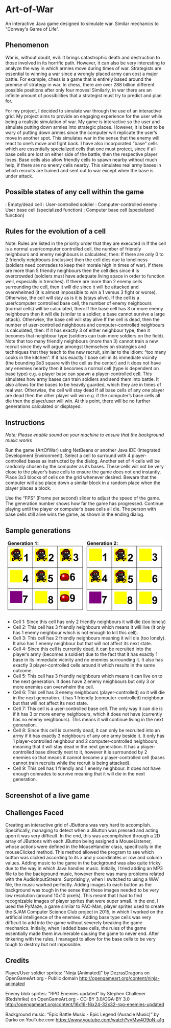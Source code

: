 # Art-of-War
An interactive Java game designed to simulate war. Similar mechanics to "Conway's Game of Life".

## Phenomenon
War is, without doubt, evil. It brings catastrophic death and destruction to those involved in its horrific path. However, it can also be very interesting to analyze the way in which armies move during times of war. Strategists are essential to winning a war since a wrongly placed army can cost a major battle. For example, chess is a game that is entirely based around the premise of strategy in war. In chess, there are over 288 billion different possible positions after only four moves! Similarly, in war there are an infinite amount of possibilities that a strategist must try to predict and plan for. 

For my project, I decided to simulate war through the use of an interactive grid. My project aims to provide an engaging experience for the user while being a realistic simulation of war. My game is interactive so the user and simulate putting down armies into strategic places. However, it is best to be wary of putting down armies since the computer will replicate the user’s move in another spot. This simulates war in the sense that the enemy will react to one’s move and fight back. I have also incorporated “base” cells which are essentially specialized cells that one must protect, since if all base cells are lost on either side of the battle, then the respective player loses. Base cells also allow friendly cells to spawn nearby without much help, if there are no enemy cells nearby. This simulates real army bases in which recruits are trained and sent out to war except when the base is under attack. 

## Possible states of any cell within the game
: Empty/dead cell
: User-controlled soldier
: Computer-controlled enemy
: User base cell (specialized function)
: Computer base cell (specialized function)


## Rules for the evolution of a cell
Note: Rules are listed in the priority order that they are executed in 
If the cell is a normal user/computer controlled cell, the number of friendly neighbours and enemy neighbours is calculated, then:
If there are only 0 to 2 friendly neighbours (inclusive) then the cell dies due to loneliness (soldiers need comrades to keep their morale high in times of war).
If there are more than 5 friendly neighbours then the cell dies since it is overcrowded (soldiers must have adequate living space in order to function well, especially in trenches).
If there are more than 2 enemy cells surrounding the cell, then it will die since it will be attacked and overwhelmed (it is almost impossible to win a 1 versus 3 fight or worse).
Otherwise, the cell will stay as is it is (stays alive).
If the cell is a user/computer controlled base cell, the number of enemy neighbours (normal cells) will be calculated, then:
If the base cell has 3 or more enemy neighbours then it will die (similar to a soldier, a base cannot survive a large attack).
Otherwise, the base cell will stay alive
If the cell is dead, then the number of user-controlled neighbours and computer-controlled neighbours is calculated, then:
If it has exactly 3 of either neighbour type, then it becomes that neighbour type (soldiers can train more soldiers on the field). Note that too many friendly neighbours (more than 3) cannot train a new recruit since they will argue amongst themselves on strategies and techniques that they teach to the new recruit, similar to the idiom: “too many cooks in the kitchen”.
If it has exactly 1 base cell in its immediate vicinity (the bounding 3x3 square with the cell as the center) and it does not have any enemies nearby then it becomes a normal cell (type is dependent on base type) e.g. a player base can spawn a player-controlled cell. This simulates how army bases can train soldiers and send them into battle. It also allows for the bases to be heavily guarded, which they are in times of real war. 
Otherwise, the cell will stay dead
If all base cells of any one player are dead then the other player will win e.g. if the computer’s base cells all die then the player/user will win. At this point, there will be no further generations calculated or displayed.



## Instructions
*Note: Please enable sound on your machine to ensure that the background music works*

Run the game (ArtOfWar) using NetBeans or another Java IDE (Integrated Development Environment).
Select a cell to surround with 4 player-controlled bases as instructed by the dialog. Another set of 4 cells will be randomly chosen by the computer as its bases. These cells will not be very close to the player’s base cells to ensure the game does not end instantly. 
Place 3x3 blocks of cells on the grid whenever desired. Beware that the computer will also place down a similar block in a random place when the player places a block. 

Use the “FPS” (Frame per second) slider to adjust the speed of the game. The generation number shows how far the game has progressed. 
Continue playing until the player or computer’s base cells all die. The person with base cells still alive wins the game, as shown in the ending dialog. 

## Sample generations
![Sample Generations](/Screenshots/generations.PNG?raw=true "Sample Generations")


* Cell 1: Since this cell has only 2 friendly neighbours it will die (too lonely)
* Cell 2: This cell has 3 friendly neighbours which means it will live (it only has 1 enemy neighbour which is not enough to kill this cell).
* Cell 3: This cell has 2 friendly neighbours meaning it will die (too lonely). It also has 1 enemy neighbour but that will not affect its next state.
* Cell 4: Since this cell is currently dead, it can be recruited into the player’s army (becomes a soldier) due to the fact that it has exactly 1 base in its immediate vicinity and no enemies surrounding it. It also has exactly 3 player-controlled cells around it which results in the same outcome. 
* Cell 5: This cell has 3 friendly neighbours which means it can live on to the next generation. It does have 2 enemy neighbours but only 3 or more enemies can overwhelm the cell. 
* Cell 6: This cell has 3 enemy neighbours (player-controlled) so it will die in the next generation. It has 1 friendly (computer-controlled) neighbour but that will not affect its next state.
* Cell 7: This cell is a user-controlled base cell. The only way it can die is if it has 3 or more enemy neighbours, which it does not have (currently has no enemy neighbours). This means it will continue living in the next generation.
* Cell 8: Since this cell is currently dead, it can only be recruited into an army if it has exactly 3 neighbours of any one army beside it. It only has 1 player-controlled neighbour and 2 computer-controlled neighbours, meaning that it will stay dead in the next generation. It has a player-controlled base directly next to it, however it is surrounded by 2 enemies so that means it cannot become a player-controlled cell (bases cannot train recruits while the recruit is being attacked).
* Cell 9: This cell has 1 friendly and 1 enemy neighbour. It does not have enough comrades to survive meaning that it will die in the next generation. 

## Screenshot of a live game

## Challenges Faced
Creating an interactive grid of JButtons was very hard to accomplish. Specifically, managing to detect when a JButton was pressed and acting upon it was very difficult. In the end, this was accomplished through a 2D array of JButtons with each JButton being assigned a MouseListener, whose actions were defined in the MouseHandler class, specifically in the mouseClicked method. This method allowed the program to see which button was clicked according to its x and y coordinates or row and column values.
Adding music to the game in the background was also quite tricky due to the way in which Java handles music. Initially, I tried adding an MP3 file to be the background music, however there was many problems related with the AudioInputStream. Surprisingly, when I switched to using a WAV file, the music worked perfectly. 
Adding images to each button as the background was tough in the sense that these images needed to be very low resolution (around 10x10 pixels). This meant that I had to find recognizable images of player sprites that were super small. In the end, I used the PyMaze, a game similar to PAC-Man, player sprites used to create the SJAM Computer Science Club project in 2015, in which I worked on the artificial intelligence of the enemies.
Adding base type cells was very difficult to add into the game without severely breaking the game mechanics. Initially, when I added base cells, the rules of the game essentially made them invulnerable causing the game to never end. After tinkering with the rules, I managed to allow for the base cells to be very tough to destroy but not impossible. 

## Credits
Player/User soldier sprites:
"Ninja [Animated]" by DezrasDragons on OpenGameArt.org - Public domain
http://opengameart.org/content/ninja-animated 

Enemy blob sprites:
"RPG Enemies updated" by Stephen Challener (Redshrike) on OpenGameArt.org - CC-BY 3.0/OGA-BY 3.0
http://opengameart.org/content/16x16-16x24-32x32-rpg-enemies-updated 

Background music:
“Epic Battle Music - Epic Legend (Auracle Music)” by Darko on YouTube.com
https://www.youtube.com/watch?v=Mw4O9pN-a1g 
